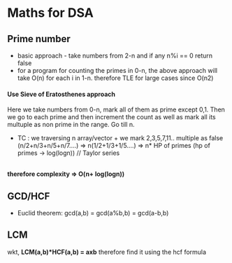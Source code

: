 # Maths for DSA

## Prime number

- basic approach - take numbers from 2-n and if any n%i == 0 return false 
- for a program for counting the primes in 0-n, the above approach will take O(n) for each i in 1-n. therefore TLE for large cases since O(n2)

#### Use Sieve of Eratosthenes approach

Here we take numbers from 0-n, mark all of them as prime except 0,1. Then we go to each prime and then increment the count as well as mark all its multuple as non prime in the range. Go till n.

- TC :
we traversing n array/vector +
we mark 2,3,5,7,11.. multiple as false
(n/2+n/3+n/5+n/7....) => n(1/2+1/3+1/5....) => n* HP of primes (hp of primes -> log(logn))  // Taylor series

<br />
<b> therefore complexity => O(n+ log(logn)) </b>

## GCD/HCF

- Euclid theorem:
gcd(a,b) = gcd(a%b,b) = gcd(a-b,b)

## LCM

wkt, <b>LCM(a,b)*HCF(a,b) = axb</b>
therefore find it using the hcf formula

